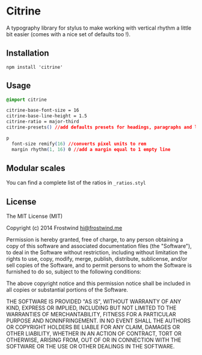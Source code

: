Citrine
=========

A typography library for stylus to make working with vertical rhythm a little bit easier (comes with a nice set of defaults too !).

Installation
----
`npm install 'citrine'`

Usage
----
```css
@import citrine

citrine-base-font-size = 16
citrine-base-line-height = 1.5
citrine-ratio = major-third
citrine-presets() //add defaults presets for headings, paragraphs and lists

p
  font-size remify(16) //converts pixel units to rem
  margin rhythm(1, 16) 0 //add a margin equal to 1 empty line
```

Modular scales
----

You can find a complete list of the ratios in `_ratios.styl`

License
----

The MIT License (MIT)

Copyright (c) 2014 Frostwind <hi@frostwind.me>

Permission is hereby granted, free of charge, to any person obtaining a copy
of this software and associated documentation files (the "Software"), to deal
in the Software without restriction, including without limitation the rights
to use, copy, modify, merge, publish, distribute, sublicense, and/or sell
copies of the Software, and to permit persons to whom the Software is
furnished to do so, subject to the following conditions:

The above copyright notice and this permission notice shall be included in all
copies or substantial portions of the Software.

THE SOFTWARE IS PROVIDED "AS IS", WITHOUT WARRANTY OF ANY KIND, EXPRESS OR
IMPLIED, INCLUDING BUT NOT LIMITED TO THE WARRANTIES OF MERCHANTABILITY,
FITNESS FOR A PARTICULAR PURPOSE AND NONINFRINGEMENT. IN NO EVENT SHALL THE
AUTHORS OR COPYRIGHT HOLDERS BE LIABLE FOR ANY CLAIM, DAMAGES OR OTHER
LIABILITY, WHETHER IN AN ACTION OF CONTRACT, TORT OR OTHERWISE, ARISING FROM,
OUT OF OR IN CONNECTION WITH THE SOFTWARE OR THE USE OR OTHER DEALINGS IN THE
SOFTWARE.
